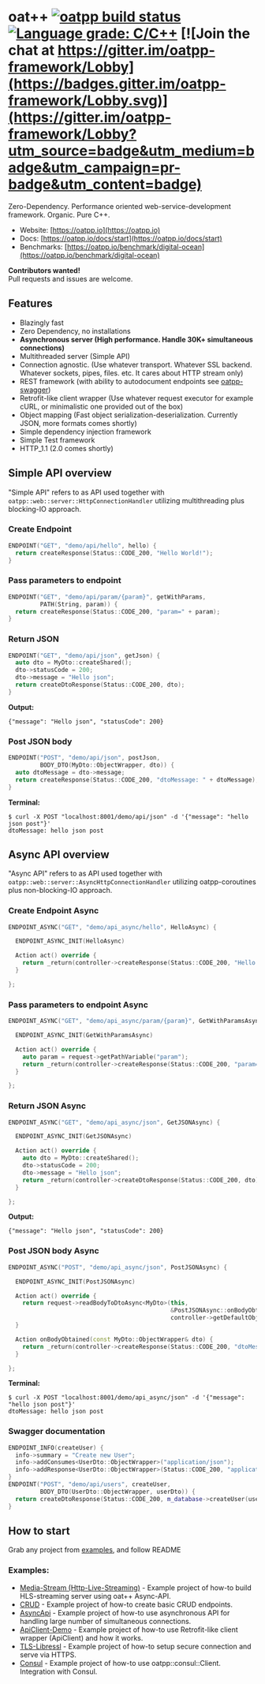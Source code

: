 # oat++ [![oatpp build status](https://dev.azure.com/lganzzzo/lganzzzo/_apis/build/status/oatpp.oatpp)](https://dev.azure.com/lganzzzo/lganzzzo/_build?definitionId=1) [![Language grade: C/C++](https://img.shields.io/lgtm/grade/cpp/g/oatpp/oatpp.svg?logo=lgtm&logoWidth=18)](https://lgtm.com/projects/g/oatpp/oatpp/context:cpp) [![Join the chat at https://gitter.im/oatpp-framework/Lobby](https://badges.gitter.im/oatpp-framework/Lobby.svg)](https://gitter.im/oatpp-framework/Lobby?utm_source=badge&utm_medium=badge&utm_campaign=pr-badge&utm_content=badge)

Zero-Dependency. Performance oriented web-service-development framework.
Organic. Pure C++.

- Website: [https://oatpp.io](https://oatpp.io)
- Docs: [https://oatpp.io/docs/start](https://oatpp.io/docs/start)
- Benchmarks: [https://oatpp.io/benchmark/digital-ocean](https://oatpp.io/benchmark/digital-ocean)

**Contributors wanted!**  
Pull requests and issues are welcome.

## Features

- Blazingly fast
- Zero Dependency, no installations
- **Asynchronous server (High performance. Handle 30K+ simultaneous connections)**
- Multithreaded server (Simple API)
- Connection agnostic. (Use whatever transport. Whatever SSL backend. Whatever sockets, pipes, files. etc. It cares about HTTP stream only)
- REST framework (with ability to autodocument endpoints see [oatpp-swagger](https://github.com/oatpp/oatpp-swagger))
- Retrofit-like client wrapper (Use whatever request executor for example cURL, or minimalistic one provided out of the box)
- Object mapping (Fast object serialization-deserialization. Currently JSON, more formats comes shortly)
- Simple dependency injection framework
- Simple Test framework
- HTTP_1.1 (2.0 comes shortly)

## Simple API overview
"Simple API" refers to as API used together with ```oatpp::web::server::HttpConnectionHandler``` utilizing multithreading plus blocking-IO approach. 

### Create Endpoint

```c++
ENDPOINT("GET", "demo/api/hello", hello) {
  return createResponse(Status::CODE_200, "Hello World!");
}
```

### Pass parameters to endpoint

```c++
ENDPOINT("GET", "demo/api/param/{param}", getWithParams,
         PATH(String, param)) {
  return createResponse(Status::CODE_200, "param=" + param);
}
```

### Return JSON

```c++
ENDPOINT("GET", "demo/api/json", getJson) {
  auto dto = MyDto::createShared();
  dto->statusCode = 200;
  dto->message = "Hello json";
  return createDtoResponse(Status::CODE_200, dto);
}
```
**Output:**
```
{"message": "Hello json", "statusCode": 200}
```

### Post JSON body

```c++
ENDPOINT("POST", "demo/api/json", postJson,
         BODY_DTO(MyDto::ObjectWrapper, dto)) {
  auto dtoMessage = dto->message;
  return createResponse(Status::CODE_200, "dtoMessage: " + dtoMessage);
}
```

**Terminal:**

```
$ curl -X POST "localhost:8001/demo/api/json" -d '{"message": "hello json post"}'
dtoMessage: hello json post
```

## Async API overview
"Async API" refers to as API used together with ```oatpp::web::server::AsyncHttpConnectionHandler``` utilizing oatpp-coroutines plus non-blocking-IO approach. 

### Create Endpoint Async
```c++
ENDPOINT_ASYNC("GET", "demo/api_async/hello", HelloAsync) {

  ENDPOINT_ASYNC_INIT(HelloAsync)

  Action act() override {
    return _return(controller->createResponse(Status::CODE_200, "Hello World Async API!"));
  }

};
```

### Pass parameters to endpoint Async
```c++
ENDPOINT_ASYNC("GET", "demo/api_async/param/{param}", GetWithParamsAsync) {

  ENDPOINT_ASYNC_INIT(GetWithParamsAsync)

  Action act() override {
    auto param = request->getPathVariable("param");
    return _return(controller->createResponse(Status::CODE_200, "param=" + param));
  }

};
```

### Return JSON Async
```c++
ENDPOINT_ASYNC("GET", "demo/api_async/json", GetJSONAsync) {

  ENDPOINT_ASYNC_INIT(GetJSONAsync)

  Action act() override {
    auto dto = MyDto::createShared();
    dto->statusCode = 200;
    dto->message = "Hello json";
    return _return(controller->createDtoResponse(Status::CODE_200, dto));
  }

};
```

**Output:**
```
{"message": "Hello json", "statusCode": 200}
```

### Post JSON body Async
```c++
ENDPOINT_ASYNC("POST", "demo/api_async/json", PostJSONAsync) {

  ENDPOINT_ASYNC_INIT(PostJSONAsync)

  Action act() override {
    return request->readBodyToDtoAsync<MyDto>(this,
                                              &PostJSONAsync::onBodyObtained,
                                              controller->getDefaultObjectMapper());
  }

  Action onBodyObtained(const MyDto::ObjectWrapper& dto) {
    return _return(controller->createResponse(Status::CODE_200, "dtoMessage: " + dto->message));
  }

};
```

**Terminal:**
```
$ curl -X POST "localhost:8001/demo/api_async/json" -d '{"message": "hello json post"}'
dtoMessage: hello json post
```

### Swagger documentation

```c++
ENDPOINT_INFO(createUser) {
  info->summary = "Create new User";
  info->addConsumes<UserDto::ObjectWrapper>("application/json");
  info->addResponse<UserDto::ObjectWrapper>(Status::CODE_200, "application/json");
}
ENDPOINT("POST", "demo/api/users", createUser,
         BODY_DTO(UserDto::ObjectWrapper, userDto)) {
  return createDtoResponse(Status::CODE_200, m_database->createUser(userDto));
}
```

## How to start

Grab any project from [examples](https://github.com/oatpp/oatpp-examples), and follow README

### Examples:

- [Media-Stream (Http-Live-Streaming)](https://github.com/oatpp/example-hls-media-stream) - Example project of how-to build HLS-streaming server using oat++ Async-API.
- [CRUD](https://github.com/oatpp/example-crud) - Example project of how-to create basic CRUD endpoints.
- [AsyncApi](https://github.com/oatpp/oatpp-examples/tree/master/AsyncApi) - Example project of how-to use asynchronous API for handling large number of simultaneous connections.
- [ApiClient-Demo](https://github.com/oatpp/example-api-client) - Example project of how-to use Retrofit-like client wrapper (ApiClient) and how it works.
- [TLS-Libressl](https://github.com/oatpp/oatpp-examples/tree/master/tls-libressl) - Example project of how-to setup secure connection and serve via HTTPS.
- [Consul](https://github.com/oatpp/example-consul) - Example project of how-to use oatpp::consul::Client. Integration with Consul.
